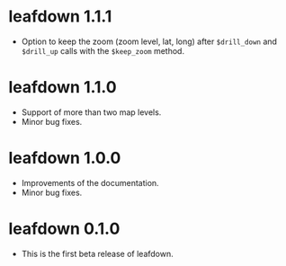 # leafdown 1.1.1

* Option to keep the zoom (zoom level, lat, long) after `$drill_down` and `$drill_up` calls with the `$keep_zoom` method.

# leafdown 1.1.0

* Support of more than two map levels.
* Minor bug fixes.

# leafdown 1.0.0

* Improvements of the documentation.
* Minor bug fixes.


# leafdown 0.1.0

* This is the first beta release of leafdown.
